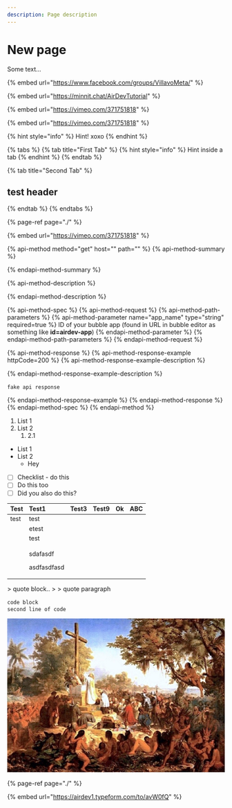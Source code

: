 ```yaml
---
description: Page description
---
```


# New page

Some text...

{% embed url="https://www.facebook.com/groups/VillavoMeta/" %}



{% embed url="https://minnit.chat/AirDevTutorial" %}

{% embed url="https://vimeo.com/371751818" %}

{% embed url="https://vimeo.com/371751818" %}

{% hint style="info" %}
Hint! xoxo
{% endhint %}

{% tabs %}
{% tab title="First Tab" %}
{% hint style="info" %}
Hint inside a tab
{% endhint %}
{% endtab %}

{% tab title="Second Tab" %}
## test header
{% endtab %}
{% endtabs %}

{% page-ref page="./" %}

{% embed url="https://vimeo.com/371751818" %}

{% api-method method="get" host="" path="" %}
{% api-method-summary %}

{% endapi-method-summary %}

{% api-method-description %}

{% endapi-method-description %}

{% api-method-spec %}
{% api-method-request %}
{% api-method-path-parameters %}
{% api-method-parameter name="app\_name" type="string" required=true %}
ID of your bubble app \(found in URL in bubble editor as something like **id=airdev-app**\)
{% endapi-method-parameter %}
{% endapi-method-path-parameters %}
{% endapi-method-request %}

{% api-method-response %}
{% api-method-response-example httpCode=200 %}
{% api-method-response-example-description %}

{% endapi-method-response-example-description %}

```
fake api response
```
{% endapi-method-response-example %}
{% endapi-method-response %}
{% endapi-method-spec %}
{% endapi-method %}

1. List 1
2. List 2
   1. 2.1

* List 1
* List 2
  * Hey
* [ ] Checklist - do this
* [ ] Do this too
* [ ] Did you also do this?

<table>
  <thead>
    <tr>
      <th style="text-align:left">Test</th>
      <th style="text-align:left">Test1</th>
      <th style="text-align:left">Test3</th>
      <th style="text-align:left">Test9</th>
      <th style="text-align:left">Ok</th>
      <th style="text-align:left"><b>ABC</b>
      </th>
    </tr>
  </thead>
  <tbody>
    <tr>
      <td style="text-align:left">test</td>
      <td style="text-align:left">test</td>
      <td style="text-align:left"></td>
      <td style="text-align:left"></td>
      <td style="text-align:left"></td>
      <td style="text-align:left"></td>
    </tr>
    <tr>
      <td style="text-align:left"></td>
      <td style="text-align:left">etest</td>
      <td style="text-align:left"></td>
      <td style="text-align:left"></td>
      <td style="text-align:left"></td>
      <td style="text-align:left"></td>
    </tr>
    <tr>
      <td style="text-align:left"></td>
      <td style="text-align:left">test</td>
      <td style="text-align:left"></td>
      <td style="text-align:left"></td>
      <td style="text-align:left"></td>
      <td style="text-align:left"></td>
    </tr>
    <tr>
      <td style="text-align:left"></td>
      <td style="text-align:left">
        <p>sdafasdf</p>
        <p>asdfasdfasd</p>
      </td>
      <td style="text-align:left"></td>
      <td style="text-align:left"></td>
      <td style="text-align:left"></td>
      <td style="text-align:left"></td>
    </tr>
  </tbody>
</table>> quote block..
>
> quote paragraph

```text
code block
second line of code
```

![](../../.gitbook/assets/brazil-primeira-missa.jpg)

{% page-ref page="./" %}

{% embed url="https://airdev1.typeform.com/to/avW0fQ" %}



